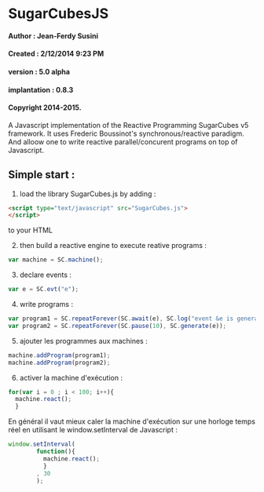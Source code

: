 # SugarCubesJS
#### Author : Jean-Ferdy Susini
#### Created : 2/12/2014 9:23 PM
#### version : 5.0 alpha
#### implantation : 0.8.3
#### Copyright 2014-2015.

A Javascript implementation of the Reactive Programming SugarCubes v5 framework.
It uses Frederic Boussinot's synchronous/reactive paradigm. And alloow one to write reactive parallel/concurent programs 
on top of Javascript.

Simple start :
--------------
1. load the library SugarCubes.js by adding :
```HTML
<script type="text/javascript" src="SugarCubes.js">
</script>
```
to your HTML

2. then build a reactive engine to execute reative programs :
```javascript
var machine = SC.machine();
```

3. declare events :
```javascript
var e = SC.evt("e");
```
4. write programs :
```javascript
var program1 = SC.repeatForever(SC.await(e), SC.log("event &e is generated !"));
var program2 = SC.repeatForever(SC.pause(10), SC.generate(e));
```

5. ajouter les programmes aux machines :
```javascript
machine.addProgram(program1);
machine.addProgram(program2);
```

6. activer la machine d'exécution :
```javascript
for(var i = 0 ; i < 100; i++){
  machine.react();
  }
```

En général il vaut mieux caler la machine d'exécution sur une horloge temps réel en utilisant le window.setInterval de Javascript :
```javascript
window.setInterval(
        function(){
          machine.react();
          }
        , 30
        );
```
